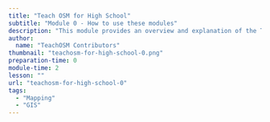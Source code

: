 ```yaml
---
title: "Teach OSM for High School"
subtitle: "Module 0 - How to use these modules"
description: "This module provides an overview and explanation of the TeachOSM for High School modules and how to use them.  Educators should work through this module prior to introducing students to Modules 1-12."
author:
  name: "TeachOSM Contributors"
thumbnail: "teachosm-for-high-school-0.png"
preparation-time: 0
module-time: 2
lesson: ""
url: "teachosm-for-high-school-0"
tags:
  - "Mapping"
  - "GIS"
---
```

